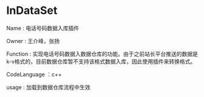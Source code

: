 InDataSet
=========
Name : 电话号码数据入库插件

Owner : 王介峰，张扬

Function : 实现电话号码数据入数据仓库的功能。由于之前站长平台推送的数据是k-v格式的，目前数据仓库暂不支持该格式数据入库，因此使用插件来转换格式。

CodeLanguage ：c++

usage : 加载到数据仓库流程中生效
